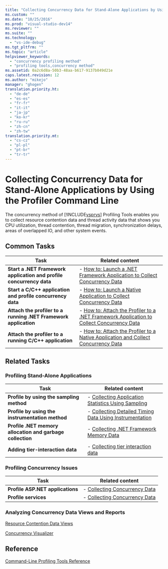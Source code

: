 ```yaml
---
title: "Collecting Concurrency Data for Stand-Alone Applications by Using the Profiler Command Line"
ms.custom: ""
ms.date: "10/25/2016"
ms.prod: "visual-studio-dev14"
ms.reviewer: ""
ms.suite: ""
ms.technology: 
  - "vs-ide-debug"
ms.tgt_pltfrm: ""
ms.topic: "article"
helpviewer_keywords: 
  - "concurrency profiling method"
  - "profiling tools,concurrency method"
ms.assetid: 0a2c6d8a-50b3-48aa-b617-9137b049d21e
caps.latest.revision: 12
ms.author: "mikejo"
manager: "ghogen"
translation.priority.ht: 
  - "de-de"
  - "es-es"
  - "fr-fr"
  - "it-it"
  - "ja-jp"
  - "ko-kr"
  - "ru-ru"
  - "zh-cn"
  - "zh-tw"
translation.priority.mt: 
  - "cs-cz"
  - "pl-pl"
  - "pt-br"
  - "tr-tr"
---
```

# Collecting Concurrency Data for Stand-Alone Applications by Using the Profiler Command Line
The concurrency method of [!INCLUDE[vsprvs](../code-quality/includes/vsprvs_md.md)] Profiling Tools enables you to collect resource contention data and thread activity data that shows you CPU utilization, thread contention, thread migration, synchronization delays, areas of overlapped IO, and other system events.  
  
## Common Tasks  
  
|Task|Related content|  
|----------|---------------------|  
|**Start a .NET Framework application and profile concurrency data**|-   [How to: Launch a .NET Framework Application to Collect Concurrency Data](../profiling/17a48848-bd3e-44ef-9971-e39836ff1df2.md)|  
|**Start a C/C++ application and profile concurrency data**|-   [How to: Launch a Native Application to Collect Concurrency Data](../profiling/e5aed651-afed-4b70-9a7e-1a6032cc614f.md)|  
|**Attach the profiler to a running .NET Framework application**|-   [How to: Attach the Profiler to a .NET Framework Application to Collect Concurrency Data](../profiling/fdd41576-797e-4312-8520-fee7bb767e4a.md)|  
|**Attach the profiler to a running C/C++ application**|-   [How to: Attach the Profiler to a Native Application and Collect Concurrency Data](../profiling/12d3e0f3-4b74-4e66-8fbf-8ac99bd4f91c.md)|  
  
## Related Tasks  
  
### Profiling Stand-Alone Applications  
  
|Task|Related content|  
|----------|---------------------|  
|**Profile by using the sampling method**|-   [Collecting Application Statistics Using Sampling](../profiling/be2dbdd0-fc88-45f9-a1d5-bcb4f64e17ad.md)|  
|**Profile by using the instrumentation method**|-   [Collecting Detailed Timing Data Using Instrumentation](../profiling/4017d9d1-d609-4f41-8e4e-976abae746b3.md)|  
|**Profile .NET memory allocation and garbage collection**|-   [Collecting .NET Framework Memory Data](../profiling/7bce69e2-407c-4342-8516-641586968928.md)|  
|**Adding tier-interaction data**|-   [Collecting tier interaction data](../profiling/adding-tier-interaction-data-from-the-command-line.md)|  
  
### Profiling Concurrency Issues  
  
|Task|Related content|  
|----------|---------------------|  
|**Profile ASP.NET applications**|-   [Collecting Concurrency Data](../profiling/0ba431c1-9eaf-4af9-8ce0-669c0835cdc2.md)|  
|**Profile services**|-   [Collecting Concurrency Data](../profiling/collecting-concurrency-data-for-a-service-by-using-the-profiler-command-line.md)|  
  
### Analyzing Concurrency Data Views and Reports  
 [Resource Contention Data Views](../profiling/resource-contention-data-views.md)  
  
 [Concurrency Visualizer](../profiling/concurrency-visualizer.md)  
  
## Reference  
 [Command-Line Profiling Tools Reference](../profiling/command-line-profiling-tools-reference.md)
